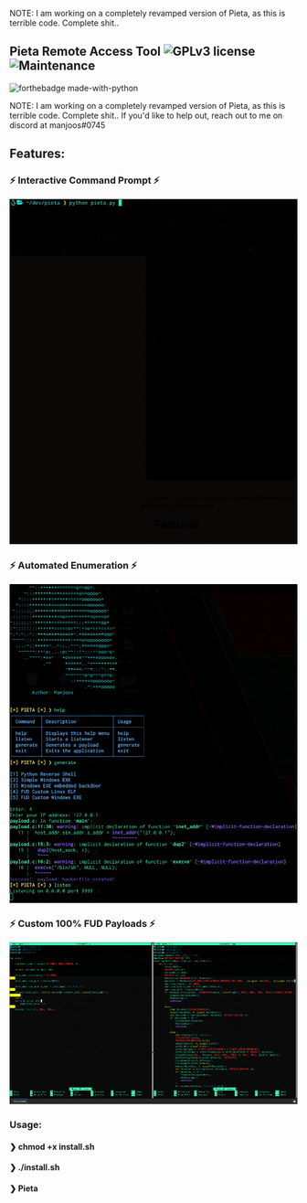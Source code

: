 NOTE: I am working on a completely revamped version of Pieta, as this is terrible code. Complete shit..
## Pieta Remote Access Tool ![GPLv3 license](https://img.shields.io/badge/License-GPLv3-blue.svg) ![Maintenance](https://img.shields.io/badge/Maintained%3F-yes-green.svg)
![forthebadge made-with-python](http://ForTheBadge.com/images/badges/made-with-python.svg)

NOTE: I am working on a completely revamped version of Pieta, as this is terrible code. Complete shit..
If you'd like to help out, reach out to me on discord at manjoos#0745

## Features:

### ⚡ Interactive Command Prompt ⚡

![image](./images/example.gif)

### ⚡ Automated Enumeration ⚡
  
![image](./images/demo.gif)

### ⚡ Custom 100% FUD Payloads ⚡

![image](./images/output-onlinepngtools.png)

### Usage: 

#### ❯ chmod +x install.sh

#### ❯ ./install.sh

#### ❯ Pieta



